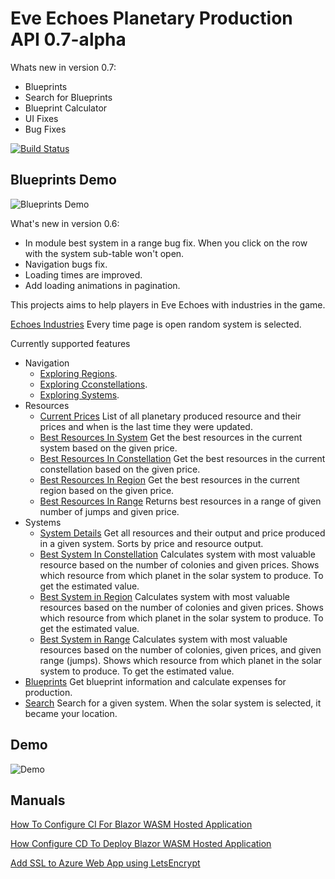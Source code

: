 # Eve Echoes Planetary Production API 0.7-alpha

Whats new in version 0.7:
- Blueprints 
- Search for Blueprints
- Blueprint Calculator
- UI Fixes
- Bug Fixes

[![Build Status](https://dev.azure.com/zdravkovBG/Eve%20Echoes%20Industries/_apis/build/status/pirocorp.Eve-Echoes-Planetary-Production-API?branchName=main)](https://dev.azure.com/zdravkovBG/Eve%20Echoes%20Industries/_build/latest?definitionId=4&branchName=main)

## Blueprints Demo
![Blueprints Demo](Blueprints%20Demo.gif)

What's new in version 0.6:
- In module best system in a range bug fix. When you click on the row with the system sub-table won't open.
- Navigation bugs fix. 
- Loading times are improved.
- Add loading animations in pagination.

This projects aims to help players in Eve Echoes with industries in the game.

[Echoes Industries](https://www.echoesindustries.com/) Every time page is open random system is selected.

Currently supported features
- Navigation
  - [Exploring Regions](https://www.echoesindustries.com/navigation/regions).
  - [Exploring Cconstellations](https://www.echoesindustries.com/navigation/constellations).
  - [Exploring Systems](https://www.echoesindustries.com/navigation/systems).
- Resources
  - [Current Prices](https://www.echoesindustries.com/resources/details) List of all planetary produced resource and their prices and when is the last time they were updated.
  - [Best Resources In System](https://www.echoesindustries.com/resources/system) Get the best resources in the current system based on the given price.
  - [Best Resources In Constellation](https://www.echoesindustries.com/resources/constellation) Get the best resources in the current constellation based on the given price.
  - [Best Resources In Region](https://www.echoesindustries.com/resources/region) Get the best resources in the current region based on the given price.
  - [Best Resources In Range](https://www.echoesindustries.com/resources/range) Returns best resources in a range of given number of jumps and given price.
- Systems
  - [System Details](https://www.echoesindustries.com/systems) Get all resources and their output and price produced in a given system. Sorts by price and resource output.
  - [Best System In Constellation](https://www.echoesindustries.com/systems/constellation) Calculates system with most valuable resource based on the number of colonies and given prices. Shows which resource from which planet in the solar system to produce. To get the estimated value.
  - [Best System in Region](https://www.echoesindustries.com/systems/region) Calculates system with most valuable resources based on the number of colonies and given prices. Shows which resource from which planet in the solar system to produce. To get the estimated value.
  - [Best System in Range](https://www.echoesindustries.com/systems/range) Calculates system with most valuable resources based on the number of colonies, given prices, and given range (jumps). Shows which resource from which planet in the solar system to produce. To get the estimated value.
- [Blueprints](https://www.echoesindustries.com/blueprints) Get blueprint information and calculate expenses for production.
- [Search](https://www.echoesindustries.com/) Search for a given system. When the solar system is selected, it became your location.

## Demo
![Demo](Demo.gif)

## Manuals

[How To Configure CI For Blazor WASM Hosted Application](./manuals/How%20To%20Configure%20CI%20For%20Blazor%20WASM%20Hosted%20Application.md)

[How Configure CD To Deploy Blazor WASM Hosted Application](./manuals/How%20Configure%20CD%20To%20Deploy%20Blazor%20WASM%20Hosted%20Application.md)

[Add SSL to Azure Web App using LetsEncrypt](./manuals/Add%20SSL%20to%20Azure%20Web%20App%20using%20LetsEncrypt.md)
